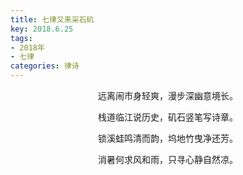 ```yaml
---
title: 七律又来采石矶
key: 2018.6.25
tags: 
- 2018年 
- 七律
categories: 律诗
---
```


<p align="center">远离闹市身轻爽，漫步深幽意境长。
</p>
<p align="center">栈道临江说历史，矶石竖笔写诗章。
</p>
<p align="center">锁溪蛙鸣清而韵，坞地竹曳净还芳。
</p>
<p align="center">消暑何求风和雨，只寻心静自然凉。
</p>

